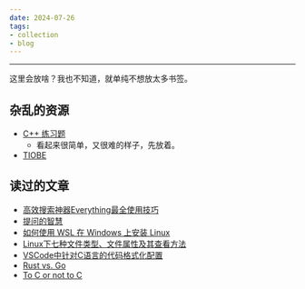 ```yaml
---
date: 2024-07-26
tags:
- collection
- blog
---
```


***

这里会放啥？我也不知道，就单纯不想放太多书签。

<!-- more -->

## 杂乱的资源

- [C++ 练习题](https://exercism.org/tracks/cpp/exercises)
    - 看起来很简单，又很难的样子，先放着。
- [TIOBE](https://www.tiobe.com/tiobe-index/)


## 读过的文章

- [高效搜索神器Everything最全使用技巧](https://www.zhihu.com/tardis/zm/art/409783518?source_id=1005)
- [提问的智慧](https://github.com/ryanhanwu/How-To-Ask-Questions-The-Smart-Way/blob/main/README-zh_CN.md)
- [如何使用 WSL 在 Windows 上安装 Linux](https://learn.microsoft.com/zh-cn/windows/wsl/install)
- [Linux下七种文件类型、文件属性及其查看方法](https://blog.csdn.net/rong09_13/article/details/79233956)
- [VSCode中针对C语言的代码格式化配置](https://blog.csdn.net/booksyhay/article/details/121105145)
- [Rust vs. Go](https://jmmv.dev/2018/07/rust-vs-go.html)
- [To C or not to C](https://blogsystem5.substack.com/p/to-c-or-not-to-c)